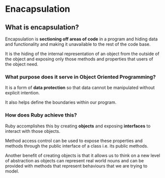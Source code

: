 # Enacapsulation

## What is encapsulation?  

Encapsulation is **sectioning off areas of code** in a program and hiding data and functionality and making it unavailable to the rest of the code base.

It is the hiding of the internal representation of an object from the outside of the object and exposing only those methods and properties that users of the object need. 

### What purpose does it serve in Object Oriented Programming?

It is a form of **data protection** so that data cannot be manipulated without explicit intention.

It also helps define the boundaries within our program.

### How does Ruby achieve this?

Ruby accomplishes this by creating **objects** and exposing **interfaces** to interact with those objects.

Method access control can be used to expose these properties and methods through the public interface of a class i.e. its public methods.

Another benefit of creating objects is that it allows us to think on a new level of abstraction as objects can represent real world nouns and can be provided with methods that represent behaviours that we are trying to model.